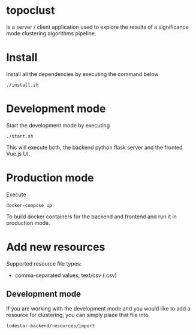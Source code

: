 # topoclust
Is a server / client application used to explore the results of a significance mode clustering algorithms pipeline.

# Install

Install all the dependencies by executing the command below

```shell
./install.sh
```

# Development mode

Start the development mode by executing

```shell
./start.sh
```

This will execute both, the backend python flask server and the fronted Vue.js UI.

# Production mode

Execute 

```shell
docker-compose up
```

To build docker containers for the backend and frontend and run it in production mode.


# Add new resources
Supported resource file types:
- comma-separated values, text/csv (.csv)

## Development mode
If you are working with the development mode and you would like to add a resource for clustering, you can simply place that file into
```shell
lodestar-backend/resources/import
```
